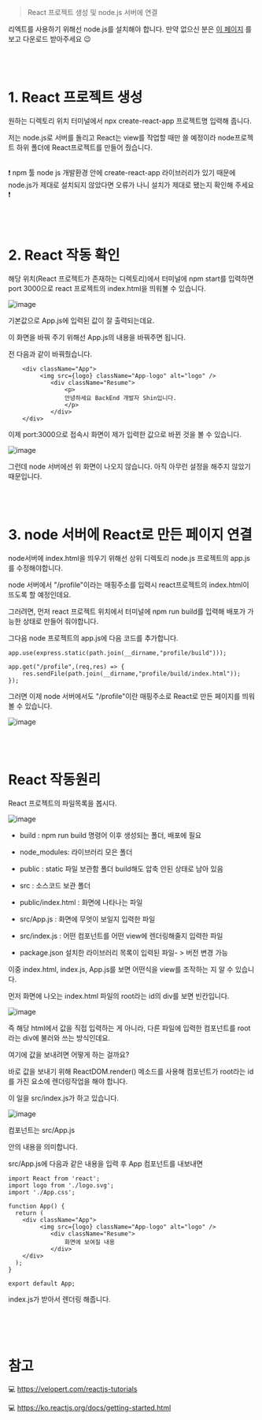 > React 프로젝트 생성 및 node.js 서버에 연결 

리엑트를 사용하기 위해선 node.js를 설치해야 합니다. 만약 없으신 분은 [이 페이지](https://bellasimi.github.io/%EC%A0%9C%EC%9D%B4%EC%BF%BC%EB%A6%AC-%EC%9D%B8%EC%8B%9D-%EC%98%A4%EB%A5%98/#%ED%95%B4%EA%B2%B0-%EB%B0%A9%EC%95%88)
를 보고 다운로드 받아주세요
😉

<br/><br/>


# 1. React 프로젝트 생성

원하는 디렉토리 위치 터미널에서 npx create-react-app 프로젝트명 입력해 줍니다. 

저는 node.js로 서버를 돌리고 React는 view를 작업할 때만 쓸 예정이라 node프로젝트 하위 폴더에 React프로젝트를 만들어 줬습니다. 

<br/>
❗ npm 툴 node js 개발환경 안에 create-react-app 라이브러리가 있기 때문에 node.js가 제대로 설치되지 않았다면 오류가 나니 설치가 제대로 됐는지 확인해 주세요 ❗

<br/><br/>


# 2. React 작동 확인

해당 위치(React 프로젝트가 존재하는 디렉토리)에서 터미널에 npm start를 입력하면 
port 3000으로 react 프로젝트의 index.html을 띄워볼 수 있습니다.

![image](https://user-images.githubusercontent.com/79133602/144593245-fac9e4ca-b966-465d-8d21-045edc668c28.png)

기본값으로 App.js에 입력된 값이 잘 출력되는데요. 

이 화면을 바꿔 주기 위해선 App.js의 내용을 바꿔주면 됩니다. 

전 다음과 같이 바꿔줬습니다. 

```
    <div className="App">
         <img src={logo} className="App-logo" alt="logo" />
            <div className="Resume">
                <p>
                안녕하세요 BackEnd 개발자 Shin입니다.
                </p>
            </div>
    </div>  
```

이제 port:3000으로 접속시 화면이 제가 입력한 값으로 바뀐 것을 볼 수 있습니다. 

![image](https://user-images.githubusercontent.com/79133602/144580342-f9e90de6-0249-4b99-a05d-920b69c18a73.png)

그런데 node 서버에선 위 화면이 나오지 않습니다. 아직 아무런 설정을 해주지 않았기 때문입니다.

<br/>
<br/>


# 3. node 서버에 React로 만든 페이지 연결 

node서버에 index.html을 띄우기 위해선 상위 디렉토리 node.js 프로젝트의 app.js를 수정해야합니다. 

node 서버에서 "/profile"이라는 매핑주소를 입력시 react프로젝트의 index.html이 뜨도록 할 예정인데요.

그러려면, 먼저 react 프로젝트 위치에서 터미널에 npm run build를 입력해 배포가 가능한 상태로 만들어 줘야합니다.


그다음 node 프로젝트의 app.js에 다음 코드를 추가합니다. 


```
app.use(express.static(path.join(__dirname,"profile/build")));

app.get("/profile",(req,res) => {
    res.sendFile(path.join(__dirname,"profile/build/index.html"));
});

```

그러면 이제 node 서버에서도 "/profile"이란 매핑주소로 React로 만든 페이지를 띄워볼 수 있습니다. 

![image](https://user-images.githubusercontent.com/79133602/144595101-bd99d975-4864-428d-9fd2-6289ba4d37de.png)

<br/>
<br/>

# React 작동원리 


React 프로젝트의 파일목록을 봅시다.

![image](https://user-images.githubusercontent.com/79133602/144595633-56956003-6bfb-40ef-911a-db0e74e0da8b.png)

* build :  npm run build 명령어 이후 생성되는 폴더, 배포에 필요

* node_modules:  라이브러리 모은 폴더

* public : static 파일 보관함 폴더 build해도 압축 안된 상태로 남아 있음

* src : 소스코드 보관 폴더

* public/index.html : 화면에 나타나는 파일

* src/App.js : 화면에 무엇이 보일지 입력한 파일

* src/index.js : 어떤 컴포넌트를 어떤 view에 렌더링해줄지 입력한 파일

* package.json 설치한 라이브러리 목록이 입력된 파일- > 버전 변경 가능 


이중 index.html, index.js, App.js를 보면 어떤식을 view를 조작하는 지 알 수 있습니다. 

먼저 화면에 나오는 index.html 파일의 root라는 id의 div를 보면 빈칸입니다. 

![image](https://user-images.githubusercontent.com/79133602/144577799-2cbd69d1-9913-43b3-8245-47cefa0e0e9e.png)

즉 해당 html에서 값을 직접 입력하는 게 아니라, 다른 파일에 입력한 컴포넌트를 root라는 div에 불러와 쓰는 방식인데요.

여기에 값을 보내려면 어떻게 하는 걸까요?

바로 값을 보내기 위해  ReactDOM.render() 메소드를 사용해 <App/> 컴포넌트가 root라는 id를 가진 요소에 렌더링작업을 해야 합니다. 

이 일을 src/index.js가 하고 있습니다. 

![image](https://user-images.githubusercontent.com/79133602/144578165-587bf0ef-ab53-47c6-9abf-8b849505d696.png)


<App /> 컴포넌트는  src/App.js  <div className="App"> 안의 내용을 의미합니다. 


src/App.js에 다음과 같은 내용을  입력 후  App 컴포넌트를 내보내면  

```
import React from 'react';
import logo from './logo.svg';
import './App.css';

function App() {
  return (
    <div className="App">
         <img src={logo} className="App-logo" alt="logo" />
            <div className="Resume">
                화면에 보여질 내용
            </div>
    </div>  
  );
}

export default App;

```

index.js가 받아서 렌더링 해줍니다. 

<br/>
<br/>
<br/>

# 참고 


💻 <https://velopert.com/reactjs-tutorials>

💻 <https://ko.reactjs.org/docs/getting-started.html>






 
